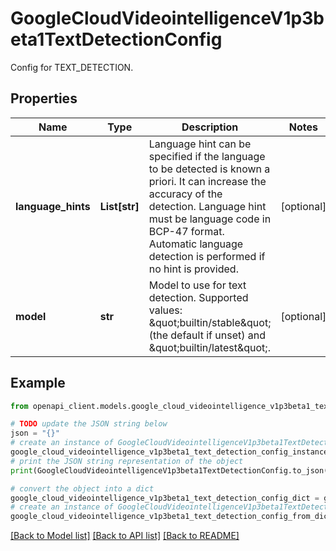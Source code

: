 # GoogleCloudVideointelligenceV1p3beta1TextDetectionConfig

Config for TEXT_DETECTION.

## Properties

Name | Type | Description | Notes
------------ | ------------- | ------------- | -------------
**language_hints** | **List[str]** | Language hint can be specified if the language to be detected is known a priori. It can increase the accuracy of the detection. Language hint must be language code in BCP-47 format. Automatic language detection is performed if no hint is provided. | [optional] 
**model** | **str** | Model to use for text detection. Supported values: \&quot;builtin/stable\&quot; (the default if unset) and \&quot;builtin/latest\&quot;. | [optional] 

## Example

```python
from openapi_client.models.google_cloud_videointelligence_v1p3beta1_text_detection_config import GoogleCloudVideointelligenceV1p3beta1TextDetectionConfig

# TODO update the JSON string below
json = "{}"
# create an instance of GoogleCloudVideointelligenceV1p3beta1TextDetectionConfig from a JSON string
google_cloud_videointelligence_v1p3beta1_text_detection_config_instance = GoogleCloudVideointelligenceV1p3beta1TextDetectionConfig.from_json(json)
# print the JSON string representation of the object
print(GoogleCloudVideointelligenceV1p3beta1TextDetectionConfig.to_json())

# convert the object into a dict
google_cloud_videointelligence_v1p3beta1_text_detection_config_dict = google_cloud_videointelligence_v1p3beta1_text_detection_config_instance.to_dict()
# create an instance of GoogleCloudVideointelligenceV1p3beta1TextDetectionConfig from a dict
google_cloud_videointelligence_v1p3beta1_text_detection_config_from_dict = GoogleCloudVideointelligenceV1p3beta1TextDetectionConfig.from_dict(google_cloud_videointelligence_v1p3beta1_text_detection_config_dict)
```
[[Back to Model list]](../README.md#documentation-for-models) [[Back to API list]](../README.md#documentation-for-api-endpoints) [[Back to README]](../README.md)


